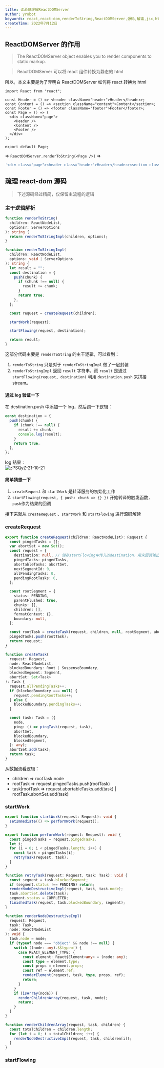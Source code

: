```yaml
---
title: 读源码理解ReactDOMServer
author: yrobot
keywords: react,react-dom,renderToString,ReactDOMServer,源码,解读,jsx,html,转换
createTime: 2022年7月12日
---
```


## ReactDOMServer 的作用

> The ReactDOMServer object enables you to render components to static markup.

> ReactDOMServer 可以将 react 组件转换为静态的 html

所以，本文主要是为了弄明白 ReactDOMServer 如何将 react 转换为 html

```tsx
import React from "react";

const Header = () => <header className="header">Header</header>;
const Content = () => <section className="content">Content</section>;
const Footer = () => <footer className="footer">Footer</footer>;
const Page = () => (
  <div className="page">
    <Header />
    <Content />
    <Footer />
  </div>
);

export default Page;
```

=> `ReactDOMServer.renderToString(<Page />)` =>

```ts
'<div class="page"><header class="header">Header</header><section class="content">Content</section><footer class="footer">Footer</footer></div>';
```

## 疏理 react-dom 源码

> 下述源码经过精简，仅保留主流程的逻辑

### 主干逻辑解析

```ts
function renderToString(
  children: ReactNodeList,
  options?: ServerOptions
): string {
  return renderToStringImpl(children, options);
}
```

```ts
function renderToStringImpl(
  children: ReactNodeList,
  options: void | ServerOptions
): string {
  let result = "";
  const destination = {
    push(chunk) {
      if (chunk !== null) {
        result += chunk;
      }
      return true;
    },
  };

  const request = createRequest(children);

  startWork(request);

  startFlowing(request, destination);

  return result;
}
```

这部分代码主要是 `renderToString` 的主干逻辑，可以看到：

1. `renderToString` 只是对于 `renderToStringImpl` 做了一层封装
2. `renderToStringImpl` 返回 `result` 字符串，而 `result` 是通过 `startFlowing(request, destination)` 利用 `destination.push` 来拼接 stream。

#### 通过 log 验证一下

在 destination.push 中添加一个 log，然后跑一下逻辑：

```ts
const destination = {
  push(chunk) {
    if (chunk !== null) {
      result += chunk;
      console.log(result);
    }
    return true;
  },
};
```

log 结果：  
![zPSQyZ-21-10-21](https://images.yrobot.top/2022-07-13/zPSQyZ-21-10-21.png)

#### 简单猜想一下

1. `createRequest` 和 `startWork` 是转译服务的初始化工作
2. `startFlowing(request, { push: chunk => {} })` 开始转译的触发函数，`push`作为结果的回调

接下来就从 `createRequest` 、`startWork` 和 `startFlowing` 进行源码解读

### createRequest

```ts
export function createRequest(children: ReactNodeList): Request {
  const pingedTasks = [];
  var abortSet = new Set();
  const request = {
    destination: null, // 储存startFlowing中传入的destination，用来回调输出stream
    pingedTasks: pingedTasks,
    abortableTasks: abortSet,
    nextSegmentId: 0,
    allPendingTasks: 0,
    pendingRootTasks: 0,
  };

  const rootSegment = {
    status: PENDING,
    parentFlushed: true,
    chunks: [],
    children: [],
    formatContext: {},
    boundary: null,
  };

  const rootTask = createTask(request, children, null, rootSegment, abortSet);
  pingedTasks.push(rootTask);
  return request;
}
```

```ts
function createTask(
  request: Request,
  node: ReactNodeList,
  blockedBoundary: Root | SuspenseBoundary,
  blockedSegment: Segment,
  abortSet: Set<Task>
): Task {
  request.allPendingTasks++;
  if (blockedBoundary === null) {
    request.pendingRootTasks++;
  } else {
    blockedBoundary.pendingTasks++;
  }

  const task: Task = ({
    node,
    ping: () => pingTask(request, task),
    abortSet,
    blockedBoundary,
    blockedSegment,
  }: any);
  abortSet.add(task);
  return task;
}
```

从数据流看逻辑：

- children => rootTask.node
- rootTask => request.pingedTasks.push(rootTask)
- task|rootTask => request.abortableTasks.add(task) | rootTask.abortSet.add(task)

### startWork

```ts
export function startWork(request: Request): void {
  setImmediate(() => performWork(request));
}
```

```ts
export function performWork(request: Request): void {
  const pingedTasks = request.pingedTasks;
  let i;
  for (i = 0; i < pingedTasks.length; i++) {
    const task = pingedTasks[i];
    retryTask(request, task);
  }
}
```

```ts
function retryTask(request: Request, task: Task): void {
  const segment = task.blockedSegment;
  if (segment.status !== PENDING) return;
  renderNodeDestructiveImpl(request, task, task.node);
  task.abortSet.delete(task);
  segment.status = COMPLETED;
  finishedTask(request, task.blockedBoundary, segment);
}
```

```ts
function renderNodeDestructiveImpl(
  request: Request,
  task: Task,
  node: ReactNodeList
): void {
  task.node = node;
  if (typeof node === "object" && node !== null) {
    switch ((node: any).$$typeof) {
      case REACT_ELEMENT_TYPE: {
        const element: React$Element<any> = (node: any);
        const type = element.type;
        const props = element.props;
        const ref = element.ref;
        renderElement(request, task, type, props, ref);
        return;
      }
    }
    if (isArray(node)) {
      renderChildrenArray(request, task, node);
      return;
    }
  }
}
```

```ts
function renderChildrenArray(request, task, children) {
  const totalChildren = children.length;
  for (let i = 0; i < totalChildren; i++) {
    renderNodeDestructiveImpl(request, task, children[i]);
  }
}
```

### startFlowing
